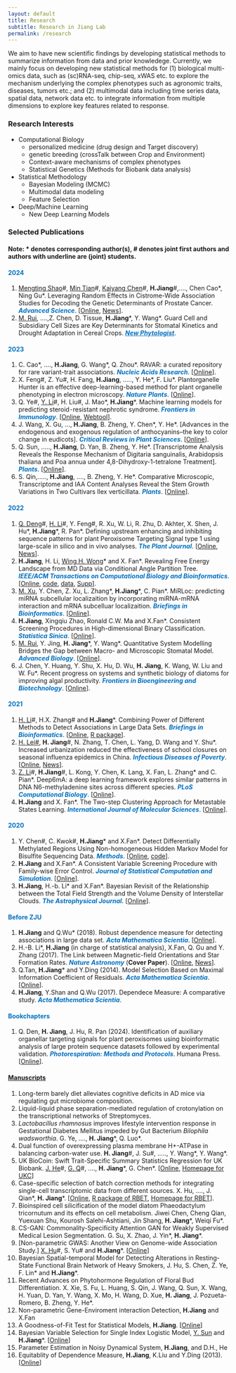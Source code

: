 ```yaml
---
layout: default
title: Research
subtitle: Research in Jiang Lab
permalink: /research
---
```

We aim to have new scientific findings by developing statistical methods to summarize information from data and prior knowledege. Currently, we mainly focus on developing new statistical methods for (1) biological multi-omics data, such as (sc)RNA-seq, chip-seq, xWAS etc. to explore the mechanism underlying the complex phenotypes such as agronomic traits, diseases, tumors etc.; and (2) multimodal data including time series data, spatial data, network data etc. to integrate information from multiple dimensions to explore key features related to response.

### Research Interests 
- Computational Biology
    - personalized medicine (drug design and Target discovery)
    - genetic breeding (crossTalk between Crop and Environment)
    - Context-aware mechanisms of complex phenotypes
    - Statistical Genetics (Methods for Biobank data analysis)
- Statistical Methodology
    - Bayesian Modeling (MCMC)
    - Multimodal data modeling
    - Feature Selection
- Deep/Machine Learning
    - New Deep Learning Models

### Selected Publications 
#### Note: \* denotes corresponding author(s), \# denotes joint first authors and authors with underline are (joint) students.
#### <span style="color:#0070C0">2024</span>
1. <u>Mengting Shao</u>\#, <u>Min Tian</u>\#, <u>Kaiyang Chen</u>\#, **H.Jiang**\#,...., Chen Cao\*, Ning Gu\*. Leveraging Random Effects in Cistrome-Wide Association Studies for Decoding the Genetic Determinants of Prostate Cancer. <span style="color:#0070C0">***Advanced Science***</span>. [[Online](http://doi.org/10.1002/advs.202400815), [News](http://www.cab.zju.edu.cn/nxx/2024/0504/c6958a2910834/page.htm)].
1. <u>M. Rui</u>, ....,Z. Chen, D. Tissue, **H.Jiang**\*, Y. Wang\*. Guard Cell and Subsidiary Cell Sizes are Key Determinants for Stomatal Kinetics and Drought Adaptation in Cereal Crops. <a href="https://nph.onlinelibrary.wiley.com/doi/full/10.1111/nph.19757" style="color: #0070C0;">***New Phytologist***</a>.

#### <span style="color:#0070C0">2023</span>
1. C. Cao\*, ...., **H.Jiang**, G. Wang\*, Q. Zhou\*. RAVAR: a curated repository for rare variant-trait associations. <span style="color:#0070C0">***Nucleic Acids Research***</span>. [[Online](https://academic.oup.com/nar/advance-article/doi/10.1093/nar/gkad876/7311081?login=true)].
1. X. Feng\#, Z. Yu\#, H. Fang, **H.Jiang**, ....., Y. He\*,  F. Liu\*. Plantorganelle Hunter is an effective deep-learning-based method for plant organelle phenotyping in electron microscopy. <span style="color:#0070C0">***Nature Plants***</span>. [[Online](https://www.nature.com/articles/s41477-023-01527-5)].
1. Q. Ye\#, <u>Y. Li</u>\#,  H. Liu\#, J. Mao\*, **H.Jiang**\*. Machine learning models for predicting steroid⁃resistant nephrotic syndrome. <span style="color:#0070C0">***Frontiers in Immunology***</span>. [[Online](https://www.frontiersin.org/articles/10.3389/fimmu.2023.1090241/full), [Webtool](https://datalinkx.shinyapps.io/srns/)].
1. J. Wang, X. Gu, ..., **H.Jiang**, B. Zheng, Y. Chen\*, Y. He\*. [Advances in the endogenous and exogenous regulation of anthocyanins–the key to color change in eudicots]. <span style="color:#0070C0">***Critical Reviews in Plant Sciences***</span>. [[Online](https://www.tandfonline.com/doi/full/10.1080/07352689.2023.2227485)].
1. Q. Sun, ....., **H.Jiang**, D. Yan, B. Zheng, Y. He\*. [Transcriptome Analysis Reveals the Response Mechanism of Digitaria sanguinalis, Arabidopsis thaliana and Poa annua under 4,8-Dihydroxy-1-tetralone Treatment]. <span style="color:#0070C0">***Plants***</span>. [[Online](https://www.mdpi.com/2223-7747/12/14/2728/review_report)].
1. S. Qin,....., **H.Jiang**, ...., B. Zheng, Y. He\*. Comparative Microscopic, Transcriptome and IAA Content Analyses Reveal the Stem Growth Variations in Two Cultivars Ilex verticillata. <span style="color:#0070C0">***Plants***</span>. [[Online](https://www.mdpi.com/2223-7747/12/10/1941)].

#### <span style="color:#0070C0">2022</span>
1. <u>Q. Deng</u>\#, <u> H. Li</u>\#, Y. Feng\#, R. Xu, W. Li, R. Zhu, D. Akhter, X. Shen, J. Hu\*, **H.Jiang**\*, R. Pan\*. Defining upstream enhancing and inhibiting sequence patterns for plant Peroxisome Targeting Signal type 1 using large-scale in silico and in vivo analyses. <span style="color:#0070C0">***The Plant Journal***</span>. [[Online](https://onlinelibrary.wiley.com/doi/10.1111/tpj.15840), [News](http://www.cab.zju.edu.cn/chinese/2022/0705/c11148a2601415/page.htm)].
1. **H.Jiang**, H. Li, [Wing H. Wong](https://biox.stanford.edu/people/wing-wong)\* and X. Fan\*. Revealing Free Energy Landscape from MD Data via Conditional Angle Partition Tree. <span style="color:#0070C0">***IEEE/ACM Transactions on Computational Biology and Bioinformatics***</span>. [[Online](https://ieeexplore.ieee.org/abstract/document/9767706), [code](/resources/capt.zip), [data](/resources/ala-traj.zip), [Supp](/resources/capt-supp.pdf)].
1. <u>M. Xu</u>, Y. Chen, Z. Xu, L. Zhang\*, **H.Jiang**\*, C. Pian\*. MiRLoc: predicting miRNA subcellular localizaition by incorporating miRNA-mRNA interaction and mRNA subcelluar localizaition. <span style="color:#0070C0">***Briefings in Bioinformatics***</span>. [[Online](https://academic.oup.com/bib/advance-article-abstract/doi/10.1093/bib/bbac044/6532537)].
1. **H.Jiang**, Xingqiu Zhao, Ronald C.W. Ma and X.Fan\*. Consistent Screening Procedures in High-dimensional Binary Classification. <span style="color:#0070C0">***Statistica Sinica***</span>. [[Online](http://www3.stat.sinica.edu.tw/preprint/SS-2020-0088_Preprint.pdf)].
1. <u>M. Rui</u>, Y. Jing, **H. Jiang**\*, Y. Wang\*. Quantitative System Modelling Bridges the Gap between Macro- and Microscopic Stomatal Model. <span style="color:#0070C0">***Advanced Biology***</span>. [[Online](https://onlinelibrary.wiley.com/doi/10.1002/adbi.202200131)].
1. J. Chen, Y. Huang, Y. Shu, X. Hu, D. Wu, **H. Jiang**, K. Wang, W. Liu and W. Fu\*. Recent progress on systems and synthetic biology of diatoms for improving algal productivity. <span style="color:#0070C0">***Frontiers in Bioengineering and Biotechnology***</span>. [[Online](https://www.frontiersin.org/journals/bioengineering-and-biotechnology/articles/10.3389/fbioe.2022.908804/full)].

#### <span style="color:#0070C0">2021</span>
1. <u>H. Li</u>\#, H.X. Zhang\# and **H.Jiang**\*. Combining Power of Different Methods to Detect Associations in Large Data Sets. <span style="color:#0070C0">***Briefings in Bioinformatics***</span>. [[Online](https://academic.oup.com/bib/advance-article/doi/10.1093/bib/bbab488/6447432), [R package](/resources/DM.zip)].
1. [H. Lei\#](https://person.zju.edu.cn/0018217), **H. Jiang**\#, N. Zhang, T. Chen, L. Yang, D. Wang and Y. Shu\*. Increased urbanization reduced the effectiveness of school closures on seasonal influenza epidemics in China. <span style="color:#0070C0">***Infectious Diseases of Poverty***</span>. [[Online](https://idpjournal.biomedcentral.com/articles/10.1186/s40249-021-00911-7), [News](https://nihds.zju.edu.cn/2022/0426/c66553a2524226/page.htm)].
1. <u>Z. Li</u>\#, **H.Jiang**\#, L. Kong, Y. Chen, K. Lang, X. Fan, L. Zhang\* and C. Pian\*. Deep6mA: a deep learning framework explores similar patterns in DNA N6-methyladenine sites across different species. <span style="color:#0070C0">***PLoS Computational Biology***</span>. [[Online](https://doi.org/10.1371/journal.pcbi.1008767)].
1. **H.Jiang** and X. Fan\*. The Two-step Clustering Approach for Metastable States Learning. <span style="color:#0070C0">***International Journal of Molecular Sciences***</span>. [[Online](https://www.mdpi.com/1422-0067/22/12/6576)].

#### <span style="color:#0070C0">2020</span>
1. Y. Chen\#, C. Kwok\#, **H.Jiang**\* and X.Fan\*. Detect Differentially Methylated Regions Using Non-homogeneous Hidden Markov Model for Bisulfite Sequencing Data. <span style="color:#0070C0">***Methods***</span>. [[Online](https://doi.org/10.1016/j.ymeth.2020.09.009), [code](/resources/BSDMR.zip)].
1. **H.Jiang** and X.Fan\*. A Consistent Variable Screening Procedure with Family-wise Error Control. <span style="color:#0070C0">***Journal of Statistical Computation and Simulation***</span>. [[Online](https://doi.org/10.1080/00949655.2020.1724291)].
1. **H.Jiang**, H.-b. Li\* and X.Fan\*. Bayesian Revisit of the Relationship between the Total Field Strength and the Volume Density of Interstellar Clouds. <span style="color:#0070C0">***The Astrophysical Journal***</span>. [[Online](https://doi.org/10.3847/1538-4357/ab672b)].

#### <span style="color:#0070C0">Before ZJU</span>
1. **H.Jiang** and Q.Wu\* (2018). Robust dependence measure for detecting associations in large data set. <span style="color:#0070C0">***Acta Mathematica Scientia***</span>. [[Online](https://doi.org/10.1016/S0252-9602(17)30117-0)].
1. H.-B. Li\*, **H.Jiang** (in charge of statistical analysis), X.Fan, Q. Gu and Y. Zhang (2017). The Link between Magnetic-field Orientations and Star Formation Rates. <span style="color:#0070C0">***Nature Astronomy***</span> (**Cover Paper**). [[Online](https://doi.org/10.1038/s41550-017-0158), [News](https://www.cpr.cuhk.edu.hk/en/press/cuhk-physicist-and-statistician-work-together-to-reveal-link-between-magnetic-fields-and-birth-rate-of-stars/)].
1. Q.Tan, **H.Jiang**\* and Y.Ding (2014). Model Selection Based on Maximal Information Coefficient of Residuals. <span style="color:#0070C0">***Acta Mathematica Scientia***</span>. [[Online](https://doi.org/10.1016/S0252-9602(14)60031-X)].
1. **H.Jiang**, Y.Shan and Q.Wu (2017). Dependece Measure: A comparative study. <span style="color:#0070C0">***Acta Mathematica Scientia***</span>.

#### <span style="color:#0070C0">Bookchapters</span>
1. Q. Den, **H. Jiang**, J. Hu, R. Pan (2024). Identification of auxiliary organellar targeting signals for plant peroxisomes using bioinformatic analysis of large protein sequence datasets followed by experimental validation. <span style="color:#0070C0">***Photorespiration: Methods and Protocols***</span>. Humana Press. [[Online](https://doi.org/10.1007/978-1-0716-3802-6)].

#### <span style="color:#0070C0">[Manuscripts]((/resources))</span>
1. Long-term barely diet alleviates cognitive deficits in AD mice via regulating gut microbiome composition.
1. Liquid-liquid phase separation-mediated regulation of crotonylation on the transcriptional networks of Streptomyces.
1. *Lactobacillus rhamnosus* improves lifestyle intervention response in Gestational Diabetes Mellitus impeded by Gut Bacterium *Bilophila wadsworthia*. G. Ye, ...., **H. Jiang**\*, Q. Luo\*.
1. Dual function of overexpressing plasma membrane H+-ATPase in balancing carbon-water use. **H. Jiang**\#, J. Su\#, ....., Y. Wang\*, Y. Wang\*.
1. UK BioCoin: Swift Trait-Specific Summary Statistics Regression for UK Biobank. <u>J. He</u>\#, <u>G. Q</u>\#, ...., **H. Jiang**\*, G. Chen\*. [[Online](https://biorxiv.org/cgi/content/short/2024.04.12.589273v1), [Homepage for UKC](https://github.com/Ttttt47/UKBioCoin)]
1.  Case-specific selection of batch correction methods for integrating single-cell transcriptomic data from different sources. X. Hu, ...., J. Qian\*, **H. Jiang**\*. [[Online](https://biorxiv.org/cgi/content/short/2024.05.26.595911v1), [R package of RBET](/resources/RBET_0.1.0.zip), [Homepage for RBET](https://github.com/zlyx26/RBET)].
1. Bioinspired cell silicification of the model diatom Phaeodactylum tricornutum and its effects on cell metabolism. Jiwei Chen, Cheng Qian, Yuexuan Shu, Kourosh Salehi-Ashtiani, Jin Shang, **H. Jiang**\*, Weiqi Fu\*.
1. CS-GAN: Commonality-Specificity Attention GAN for Weakly Supervised Medical Lesion Segmentation. G. Su, X. Zhao, J. Yin\*, **H. Jiang**\*.
1. [Non-parametric GWAS: Another View on Genome-wide Association Study.] <u>X. Hu</u>\#, S. Yu\# and **H.Jiang**\*. [[Online](https://www.biorxiv.org/content/10.1101/2022.11.11.516099v1)]
1. Bayesian Spatial-temporal Model for Detecting Alterations in Resting-State Functional Brain Network of Heavy Smokers, J. Hu, S. Chen, Z. Ye, F. Lin\* and **H.Jiang**\*.
1. Recent Advances on Phytohormone Regulation of Floral Bud Differentiation. X. Xie, S. Fu, L. Huang, S. Qin, J. Wang, Q. Sun, X. Wang, H. Yuan, D. Yan, Y. Wang, X. Mo, H. Wang, D. Xue, **H. Jiang**, J. Pozueta-Romero, B. Zheng, Y. He\*.
1. Non-parametric Gene-Enviroment interaction Detection, **H.Jiang** and X.Fan
1. A Goodness-of-Fit Test for Statistical Models, **H.Jiang**. [[Online](https://arxiv.org/pdf/2006.08864.pdf)]
1. Bayesian Variable Selection for Single Index Logistic Model, <u>Y. Sun</u> and **H.Jiang**\*. [[Online](https://arxiv.org/pdf/2012.06199.pdf)]
1. Parameter Estimation in Noisy Dynamical System, **H.Jiang**, and  D.H., He
1. Equitablity of Dependence Measure, **H.Jiang**, K.Liu and Y.Ding (2013). [[Online](https://arxiv.org/pdf/1501.02102.pdf)]
